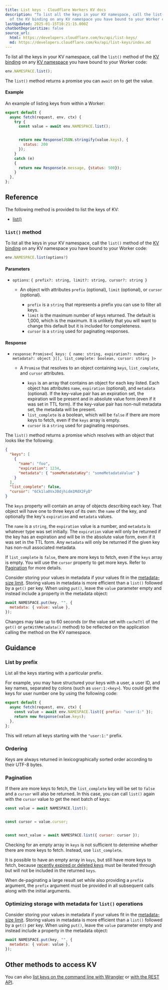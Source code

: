```yaml
---
title: List keys · Cloudflare Workers KV docs
description: "To list all the keys in your KV namespace, call the list() method
  of the KV binding on any KV namespace you have bound to your Worker code:"
lastUpdated: 2025-01-15T10:21:15.000Z
chatbotDeprioritize: false
source_url:
  html: https://developers.cloudflare.com/kv/api/list-keys/
  md: https://developers.cloudflare.com/kv/api/list-keys/index.md
---
```


To list all the keys in your KV namespace, call the `list()` method of the [KV binding](https://developers.cloudflare.com/kv/concepts/kv-bindings/) on any [KV namespace](https://developers.cloudflare.com/kv/concepts/kv-namespaces/) you have bound to your Worker code:

```js
env.NAMESPACE.list();
```

The `list()` method returns a promise you can `await` on to get the value.

#### Example

An example of listing keys from within a Worker:

```js
export default {
  async fetch(request, env, ctx) {
    try {
      const value = await env.NAMESPACE.list();


      return new Response(JSON.stringify(value.keys), {
        status: 200
      });
    }
    catch (e)
    {
      return new Response(e.message, {status: 500});
    }
  },
};
```

## Reference

The following method is provided to list the keys of KV:

* [list()](#list-method)

### `list()` method

To list all the keys in your KV namespace, call the `list()` method of the [KV binding](https://developers.cloudflare.com/kv/concepts/kv-bindings/) on any KV namespace you have bound to your Worker code:

```ts
env.NAMESPACE.list(options?)
```

#### Parameters

* `options`: `{ prefix?: string, limit?: string, cursor?: string }`

  * An object with attributes `prefix` (optional), `limit` (optional), or `cursor` (optional).

    * `prefix` is a `string` that represents a prefix you can use to filter all keys.
    * `limit` is the maximum number of keys returned. The default is 1,000, which is the maximum. It is unlikely that you will want to change this default but it is included for completeness.
    * `cursor` is a `string` used for paginating responses.

#### Response

* `response`: `Promise<{ keys: { name: string, expiration?: number, metadata?: object }[], list_complete: boolean, cursor: string }>`

  * A `Promise` that resolves to an object containing `keys`, `list_complete`, and `cursor` attributes.

    * `keys` is an array that contains an object for each key listed. Each object has attributes `name`, `expiration` (optional), and `metadata` (optional). If the key-value pair has an expiration set, the expiration will be present and in absolute value form (even if it was set in TTL form). If the key-value pair has non-null metadata set, the metadata will be present.
    * `list_complete` is a boolean, which will be `false` if there are more keys to fetch, even if the `keys` array is empty.
    * `cursor` is a `string` used for paginating responses.

The `list()` method returns a promise which resolves with an object that looks like the following:

```json
{
  "keys": [
    {
      "name": "foo",
      "expiration": 1234,
      "metadata": { "someMetadataKey": "someMetadataValue" }
    }
  ],
  "list_complete": false,
  "cursor": "6Ck1la0VxJ0djhidm1MdX2FyD"
}
```

The `keys` property will contain an array of objects describing each key. That object will have one to three keys of its own: the `name` of the key, and optionally the key's `expiration` and `metadata` values.

The `name` is a `string`, the `expiration` value is a number, and `metadata` is whatever type was set initially. The `expiration` value will only be returned if the key has an expiration and will be in the absolute value form, even if it was set in the TTL form. Any `metadata` will only be returned if the given key has non-null associated metadata.

If `list_complete` is `false`, there are more keys to fetch, even if the `keys` array is empty. You will use the `cursor` property to get more keys. Refer to [Pagination](#pagination) for more details.

Consider storing your values in metadata if your values fit in the [metadata-size limit](https://developers.cloudflare.com/kv/platform/limits/). Storing values in metadata is more efficient than a `list()` followed by a `get()` per key. When using `put()`, leave the `value` parameter empty and instead include a property in the metadata object:

```js
await NAMESPACE.put(key, "", {
  metadata: { value: value },
});
```

Changes may take up to 60 seconds (or the value set with `cacheTtl` of the `get()` or `getWithMetadata()` method) to be reflected on the application calling the method on the KV namespace.

## Guidance

### List by prefix

List all the keys starting with a particular prefix.

For example, you may have structured your keys with a user, a user ID, and key names, separated by colons (such as `user:1:<key>`). You could get the keys for user number one by using the following code:

```js
export default {
  async fetch(request, env, ctx) {
    const value = await env.NAMESPACE.list({ prefix: "user:1:" });
    return new Response(value.keys);
  },
};
```

This will return all keys starting with the `"user:1:"` prefix.

### Ordering

Keys are always returned in lexicographically sorted order according to their UTF-8 bytes.

### Pagination

If there are more keys to fetch, the `list_complete` key will be set to `false` and a `cursor` will also be returned. In this case, you can call `list()` again with the `cursor` value to get the next batch of keys:

```js
const value = await NAMESPACE.list();


const cursor = value.cursor;


const next_value = await NAMESPACE.list({ cursor: cursor });
```

Checking for an empty array in `keys` is not sufficient to determine whether there are more keys to fetch. Instead, use `list_complete`.

It is possible to have an empty array in `keys`, but still have more keys to fetch, because [recently expired or deleted keys](https://en.wikipedia.org/wiki/Tombstone_%28data_store%29) must be iterated through but will not be included in the returned `keys`.

When de-paginating a large result set while also providing a `prefix` argument, the `prefix` argument must be provided in all subsequent calls along with the initial arguments.

### Optimizing storage with metadata for `list()` operations

Consider storing your values in metadata if your values fit in the [metadata-size limit](https://developers.cloudflare.com/kv/platform/limits/). Storing values in metadata is more efficient than a `list()` followed by a `get()` per key. When using `put()`, leave the `value` parameter empty and instead include a property in the metadata object:

```js
await NAMESPACE.put(key, "", {
  metadata: { value: value },
});
```

## Other methods to access KV

You can also [list keys on the command line with Wrangler](https://developers.cloudflare.com/kv/reference/kv-commands/#kv-namespace-list) or [with the REST API](https://developers.cloudflare.com/api/resources/kv/subresources/namespaces/subresources/keys/methods/list/).
